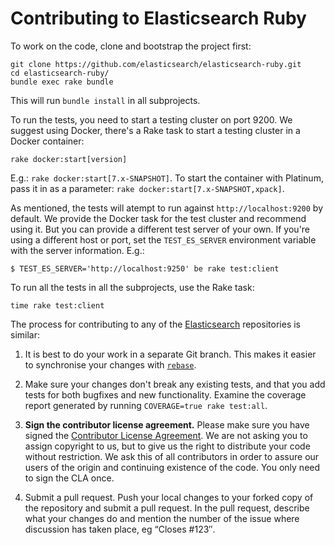 # Contributing to Elasticsearch Ruby

To work on the code, clone and bootstrap the project first:

```
git clone https://github.com/elasticsearch/elasticsearch-ruby.git
cd elasticsearch-ruby/
bundle exec rake bundle
```

This will run `bundle install` in all subprojects. 

To run the tests, you need to start a testing cluster on port 9200. We suggest using Docker, there's a Rake task to start a testing cluster in a Docker container:

```
rake docker:start[version]
```

E.g.: `rake docker:start[7.x-SNAPSHOT]`. To start the container with Platinum, pass it in as a parameter: `rake docker:start[7.x-SNAPSHOT,xpack]`. 

As mentioned, the tests will atempt to run against `http://localhost:9200` by default. We provide the Docker task for the test cluster and recommend using it. But you can provide a different test server of your own. If you're using a different host or port, set the `TEST_ES_SERVER` environment variable with the server information. E.g.:

```
$ TEST_ES_SERVER='http://localhost:9250' be rake test:client
```

To run all the tests in all the subprojects, use the Rake task:

```
time rake test:client
```


The process for contributing to any of the [Elasticsearch](https://github.com/elasticsearch) repositories is similar:

1. It is best to do your work in a separate Git branch. This makes it easier to synchronise your changes with [`rebase`](http://mislav.uniqpath.com/2013/02/merge-vs-rebase/).

2. Make sure your changes don't break any existing tests, and that you add tests for both bugfixes and new functionality. Examine the coverage report generated by running `COVERAGE=true rake test:all`.

3. **Sign the contributor license agreement.**
Please make sure you have signed the [Contributor License Agreement](https://www.elastic.co/contributor-agreement/). We are not asking you to assign copyright to us, but to give us the right to distribute your code without restriction. We ask this of all contributors in order to assure our users of the origin and continuing existence of the code. You only need to sign the CLA once.

4. Submit a pull request.
Push your local changes to your forked copy of the repository and submit a pull request. In the pull request, describe what your changes do and mention the number of the issue where discussion has taken place, eg “Closes #123″.
